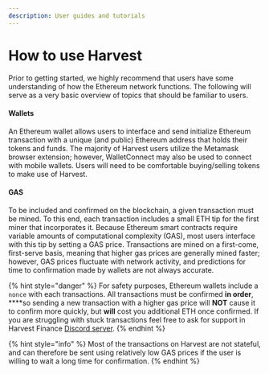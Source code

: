 ```yaml
---
description: User guides and tutorials
---
```


# How to use Harvest

Prior to getting started, we highly recommend that users have some understanding of how the Ethereum network functions. The following will serve as a very basic overview of topics that should be familiar to users.

#### Wallets

An Ethereum wallet allows users to interface and send initialize Ethereum transaction with a unique \(and public\) Ethereum address that holds their tokens and funds. The majority of Harvest users utilize the Metamask browser extension; however, WalletConnect may also be used to connect with mobile wallets. Users will need to be comfortable buying/selling tokens to make use of Harvest.

#### GAS

To be included and confirmed on the blockchain, a given transaction must be mined. To this end, each transaction includes a small ETH tip for the first miner that incorporates it. Because Ethereum smart contracts require variable amounts of computational complexity \(GAS\), most users interface with this tip by setting a GAS price. Transactions are mined on a first-come, first-serve basis, meaning that higher gas prices are generally mined faster; however, GAS prices fluctuate with network activity, and predictions for time to confirmation made by wallets are not always accurate. 

{% hint style="danger" %}
For safety purposes, Ethereum wallets include a `nonce` with each transactions. All transactions must be confirmed **in order**, ****so sending a new transaction with a higher gas price will **NOT** cause it to confirm more quickly, but **will** cost you additional ETH once confirmed. If you are struggling with stuck transactions feel free to ask for support in Harvest Finance [Discord server](https://discord.com/invite/gzWAG3Wx7Y).
{% endhint %}

{% hint style="info" %}
Most of the transactions on Harvest are not stateful, and can therefore be sent using relatively low GAS prices if the user is willing to wait a long time for confirmation. 
{% endhint %}



